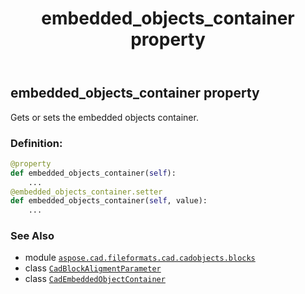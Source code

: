 ﻿---
title: embedded_objects_container property
second_title: Aspose.CAD for Python via .NET API References
description: 
type: docs
weight: 140
url: /python-net/aspose.cad.fileformats.cad.cadobjects.blocks/cadblockaligmentparameter/embedded_objects_container/
is_root: false
---

## embedded_objects_container property


Gets or sets the embedded objects container.
### Definition:
```python
@property
def embedded_objects_container(self):
    ...
@embedded_objects_container.setter
def embedded_objects_container(self, value):
    ...
```

### See Also
* module [`aspose.cad.fileformats.cad.cadobjects.blocks`](../../)
* class [`CadBlockAligmentParameter`](/cad/python-net/aspose.cad.fileformats.cad.cadobjects.blocks/cadblockaligmentparameter)
* class [`CadEmbeddedObjectContainer`](/cad/python-net/aspose.cad.fileformats.cad.cadobjects/cadembeddedobjectcontainer)
